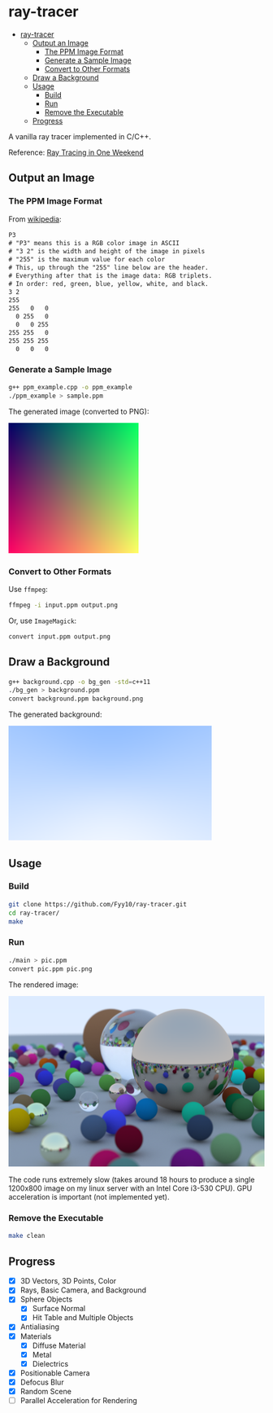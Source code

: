 # ray-tracer

- [ray-tracer](#ray-tracer)
  - [Output an Image](#output-an-image)
    - [The PPM Image Format](#the-ppm-image-format)
    - [Generate a Sample Image](#generate-a-sample-image)
    - [Convert to Other Formats](#convert-to-other-formats)
  - [Draw a Background](#draw-a-background)
  - [Usage](#usage)
    - [Build](#build)
    - [Run](#run)
    - [Remove the Executable](#remove-the-executable)
  - [Progress](#progress)

A vanilla ray tracer implemented in C/C++.

Reference: [Ray Tracing in One Weekend](https://raytracing.github.io/books/RayTracingInOneWeekend.html)

## Output an Image

### The PPM Image Format

From [wikipedia](https://en.wikipedia.org/wiki/Netpbm#PPM_example):

```plain
P3
# "P3" means this is a RGB color image in ASCII
# "3 2" is the width and height of the image in pixels
# "255" is the maximum value for each color
# This, up through the "255" line below are the header.
# Everything after that is the image data: RGB triplets.
# In order: red, green, blue, yellow, white, and black.
3 2
255
255   0   0
  0 255   0
  0   0 255
255 255   0
255 255 255
  0   0   0
```

### Generate a Sample Image

```bash
g++ ppm_example.cpp -o ppm_example
./ppm_example > sample.ppm
```

The generated image (converted to PNG):

![ppm_example](img/ppm_example.png)

### Convert to Other Formats

Use `ffmpeg`:

```bash
ffmpeg -i input.ppm output.png
```

Or, use `ImageMagick`:

```bash
convert input.ppm output.png
```

## Draw a Background

```bash
g++ background.cpp -o bg_gen -std=c++11
./bg_gen > background.ppm
convert background.ppm background.png
```

The generated background:

![background](img/background.png)

## Usage

### Build

```bash
git clone https://github.com/Fyy10/ray-tracer.git
cd ray-tracer/
make
```

### Run

```bash
./main > pic.ppm
convert pic.ppm pic.png
```

The rendered image:

![pic](img/pic.png)

The code runs extremely slow (takes around 18 hours to produce a single 1200x800 image on my linux server with an Intel Core i3-530 CPU). GPU acceleration is important (not implemented yet).

### Remove the Executable

```bash
make clean
```

## Progress

- [x] 3D Vectors, 3D Points, Color
- [x] Rays, Basic Camera, and Background
- [x] Sphere Objects
  - [x] Surface Normal
  - [x] Hit Table and Multiple Objects
- [x] Antialiasing
- [x] Materials
  - [x] Diffuse Material
  - [x] Metal
  - [x] Dielectrics
- [x] Positionable Camera
- [x] Defocus Blur
- [x] Random Scene
- [ ] Parallel Acceleration for Rendering
